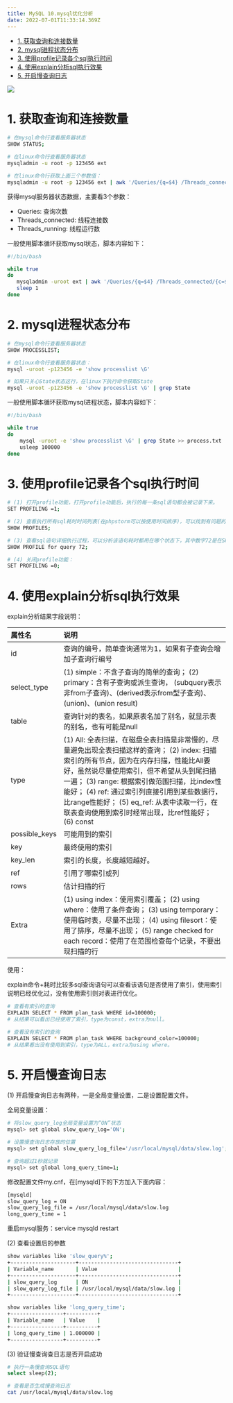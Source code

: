 ```yaml
---
title: MySQL 10.mysql优化分析
date: 2022-07-01T11:33:14.369Z
---
```

- [1. 获取查询和连接数量](#1-获取查询和连接数量)
- [2. mysql进程状态分布](#2-mysql进程状态分布)
- [3. 使用profile记录各个sql执行时间](#3-使用profile记录各个sql执行时间)
- [4. 使用explain分析sql执行效果](#4-使用explain分析sql执行效果)
- [5. 开启慢查询日志](#5-开启慢查询日志)

![](https://gitee.com/krislin_zhao/IMGcloud/raw/master/img/20200531090221.png)

# 1. 获取查询和连接数量

```bash
# 在mysql命令行查看服务器状态
SHOW STATUS;

# 在linux命令行查看服务器状态
mysqladmin -u root -p 123456 ext

# 在linux命令行获取上面三个参数值：
mysqladmin -u root -p 123456 ext | awk '/Queries/{q=$4} /Threads_connected/{c=$4} /Threads_running/{r=$4} END{printf "%d %d %d\n", q, c, r}'
```

获得mysql服务器状态数据，主要看3个参数：

- Queries: 查询次数
- Threads_connected: 线程连接数
- Threads_running: 线程运行数



一般使用脚本循环获取mysql状态，脚本内容如下：

```bash
#!/bin/bash

while true
do
   mysqladmin -uroot ext | awk '/Queries/{q=$4} /Threads_connected/{c=$4} /Threads_running/{r=$4} END{printf "%d  %d  %d\n", q,c,r}' >> status.txt
   sleep 1
done
```

# 2. mysql进程状态分布

```bash
# 在mysql命令行查看服务器状态
SHOW PROCESSLIST;

# 在linux命令行查看服务器状态：
mysql -uroot -p123456 -e 'show processlist \G'

# 如果只关心State状态这行，在linux下执行命令获取State
mysql -uroot -p123456 -e 'show processlist \G' | grep State
```

一般使用脚本循环获取mysql进程状态，脚本内容如下：

```bash
#!/bin/bash

while true
do
    mysql -uroot -e 'show processlist \G' | grep State >> process.txt
    usleep 100000
done
```

# 3. 使用profile记录各个sql执行时间

```bash
# (1) 打开profile功能，打开profile功能后，执行的每一条sql语句都会被记录下来。
SET PROFILING =1;

# (2) 查看执行所有sql耗时时间列表(在phpstorm可以按使用时间排序)，可以找到有问题的语句(耗时比较大的)
SHOW PROFILES;

# (3) 查看sql语句详细执行过程，可以分析该语句耗时都用在哪个状态下，其中数字72是在SHOW PROFILES命令显示的查询id。
SHOW PROFILE for query 72;

# (4) 关闭profile功能：
SET PROFILING =0;
```

# 4. 使用explain分析sql执行效果

explain分析结果字段说明：

| 属性名        | 说明                                                         |
| :------------ | :----------------------------------------------------------- |
| id            | 查询的编号，简单查询通常为1，如果有子查询会增加子查询行编号  |
| select_type   | (1) simple：不含子查询的简单的查询； (2) primary：含有子查询或派生查询， (subquery表示非from子查询)、(derived表示from型子查询)、 (union)、(union result) |
| table         | 查询针对的表名，如果原表名加了别名，就显示表的别名，也有可能是null |
| type          | (1) All: 全表扫描，在磁盘全表扫描是非常慢的，尽量避免出现全表扫描这样的查询； (2) index: 扫描索引的所有节点，因为在内存扫描，性能比All要好，虽然说尽量使用索引，但不希望从头到尾扫描一遍； (3) range: 根据索引做范围扫描，比index性能好； (4) ref: 通过索引列直接引用到某些数据行，比range性能好； (5) eq_ref: 从表中读取一行，在联表查询使用到索引时经常出现，比ref性能好； (6) const |
| possible_keys | 可能用到的索引                                               |
| key           | 最终使用的索引                                               |
| key_len       | 索引的长度，长度越短越好。                                   |
| ref           | 引用了哪索引或列                                             |
| rows          | 估计扫描的行                                                 |
| Extra         | (1) using index：使用索引覆盖； (2) using where：使用了条件查询； (3) using temporary：使用临时表，尽量不出现； (4) using filesort：使用了排序，尽量不出现； (5) range checked for each record：使用了在范围检查每个记录，不要出现扫描的行 |

使用：

explain命令+耗时比较多sql查询语句可以查看该语句是否使用了索引，使用索引说明已经优化过，没有使用索引则对表进行优化。

```bash
# 查看有索引的查询
EXPLAIN SELECT * FROM plan_task WHERE id=100000;
# 从结果可以看出已经使用了索引，type为const，extra为null。

# 查看没有索引的查询
EXPLAIN SELECT * FROM plan_task WHERE background_color=100000;
# 从结果看出没有使用到索引，type为ALL，extra为using where。
```

# 5. 开启慢查询日志

(1) 开启慢查询日志有两种，一是全局变量设置，二是设置配置文件。

全局变量设置：

```bash
# 将slow_query_log全局变量设置为“ON”状态
mysql> set global slow_query_log='ON';

# 设置慢查询日志存放的位置
mysql> set global slow_query_log_file='/usr/local/mysql/data/slow.log';

# 查询超过1秒就记录
mysql> set global long_query_time=1;
```



修改配置文件my.cnf，在[mysqld]下的下方加入下面内容：

```bash
[mysqld]
slow_query_log = ON
slow_query_log_file = /usr/local/mysql/data/slow.log
long_query_time = 1
```

重启mysql服务：service mysqld restart



(2) 查看设置后的参数

```bash
show variables like 'slow_query%';
+---------------------+--------------------------------+
| Variable_name       | Value                          |
+---------------------+--------------------------------+
| slow_query_log      | ON                             |
| slow_query_log_file | /usr/local/mysql/data/slow.log |
+---------------------+--------------------------------+

show variables like 'long_query_time';
+-----------------+----------+
| Variable_name   | Value    |
+-----------------+----------+
| long_query_time | 1.000000 |
+-----------------+----------+
```



(3) 验证慢查询查日志是否开启成功

```bash
# 执行一条慢查询SQL语句
select sleep(2);

# 查看是否生成慢查询日志
cat /usr/local/mysql/data/slow.log
```